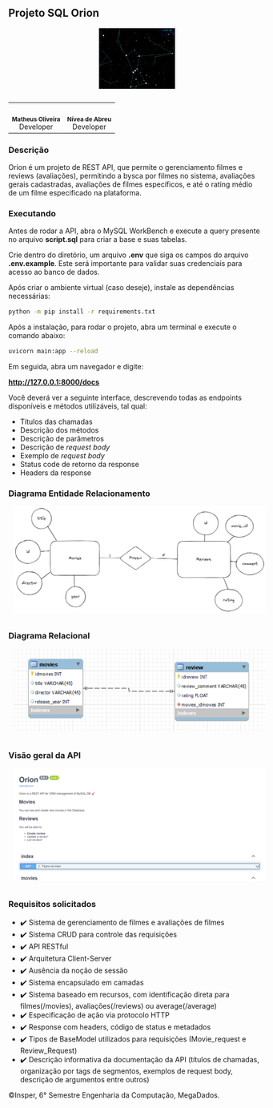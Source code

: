 
## Projeto SQL Orion
<div align="center" style="max-width:68rem;">

<center><img src="assets/OrionProper.gif"  style=" width:30%;float: center; margin: 0px 0px 10px 10px"></center>
</div>

<div align="center" style="max-width:68rem;">
<table>
  <tr>
    <td align="center"><a href="https://github.com/matheus-1618"><img style="border-radius: 50%;" src="https://avatars.githubusercontent.com/matheus-1618" width="100px;" alt=""/><br /><sub><b>Matheus Oliveira</b></sub></a><br /><a href="https://github.com/matheus-1618" title="Matheus Silva M. Oliveira"></a> Developer</td>
   <td align="center"><a href="https://github.com/niveaabreu"><img style="border-radius: 50%;" src="https://avatars.githubusercontent.com/niveaabreu" width="100px;" alt=""/><br /><sub><b>Nívea de Abreu</b></sub></a><br /><a href="https://github.com/niveaabreu" title="Nívea de Abreu"></a>Developer</td>
  </tr>
</table>
</div>


### Descrição
Orion é um projeto de REST API, que permite o gerenciamento filmes e reviews (avaliações), permitindo a 
bysca por filmes no sistema, avaliações gerais cadastradas, avaliações de filmes específicos, e até o rating médio de um filme especificado na plataforma.

### Executando
Antes de rodar a API, abra o MySQL WorkBench e execute a query presente no arquivo **script.sql** para criar a base e suas tabelas.

Crie dentro do diretório, um arquivo **.env** que siga os campos do arquivo **.env.example**. Este será importante para validar suas credenciais para acesso ao banco de dados.

Após criar o ambiente virtual (caso deseje), instale as dependências necessárias:
```bash
python -m pip install -r requirements.txt
```

Após a instalação, para rodar o projeto, abra um terminal e execute o comando abaixo:
```bash
uvicorn main:app --reload
```

Em seguida, abra um navegador e digite:

**http://127.0.0.1:8000/docs**

Você deverá ver a seguinte interface, descrevendo todas as endpoints disponíveis e métodos utilizáveis, tal qual:

* Títulos das chamadas
* Descrição dos métodos
* Descrição de parâmetros
* Descrição de *request body*
* Exemplo de *request body*
* Status code de retorno da response
* Headers da response


### Diagrama Entidade Relacionamento

<center><img src="assets/ER.png"  style="float: center; margin: 0px 0px 10px 10px"></center>

### Diagrama Relacional

<center><img src="assets/diagrama.png"  style="float: center; margin: 0px 0px 10px 10px"></center>

### Visão geral da API

<center><img src="assets/docs.png"  style="float: center; margin: 0px 0px 10px 10px"></center>


### Requisitos solicitados

* :heavy_check_mark: Sistema de gerenciamento de filmes e avaliações de filmes
* :heavy_check_mark: Sistema CRUD para controle das requisições
* :heavy_check_mark: API RESTful
* :heavy_check_mark: Arquitetura Client-Server
* :heavy_check_mark: Ausência da noção de sessão
* :heavy_check_mark: Sistema encapsulado em camadas
* :heavy_check_mark: Sistema baseado em recursos, com identificação direta para filmes(/movies), avaliações(/reviews) ou average(/average)
* :heavy_check_mark: Especificação de ação via protocolo HTTP
* :heavy_check_mark: Response com headers, código de status e metadados
* :heavy_check_mark: Tipos de BaseModel utilizados para requisições (Movie_request e Review_Request)
* :heavy_check_mark: Descrição informativa da documentação da API (títulos de chamadas, organização por tags de segmentos, exemplos de request body, descrição de argumentos entre outros)
    
©Insper, 6° Semestre Engenharia da Computação, MegaDados.






